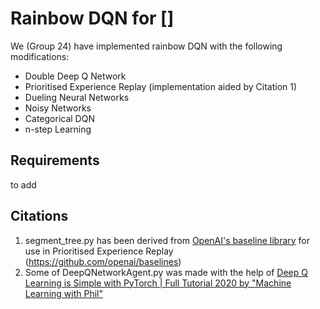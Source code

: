 # Rainbow DQN for []

We (Group 24) have implemented rainbow DQN with the following modifications:
- Double Deep Q Network
- Prioritised Experience Replay (implementation aided by Citation 1)
- Dueling Neural Networks
- Noisy Networks
- Categorical DQN
- n-step Learning

## Requirements
to add



## Citations

1. segment_tree.py has been derived from [OpenAI's baseline library](https://github.com/openai/baselines) for use in Prioritised Experience Replay (https://github.com/openai/baselines)
2. Some of DeepQNetworkAgent.py was made with the help of [Deep Q Learning is Simple with PyTorch | Full Tutorial 2020 by "Machine Learning with Phil"](https://www.youtube.com/watch?v=wc-FxNENg9U)
